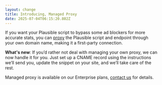 ```yaml
---
layout: change
title: Introducing, Managed Proxy
date: 2025-07-04T06:15:20.802Z
---
```

I﻿f you want your Plausible script to bypass some ad blockers for more accurate stats, you can [proxy](https://plausible.io/docs/proxy/introduction) the Plausible script and endpoint through your own domain name, making it a first-party connection.

**W﻿hat's new**: If you’d rather not deal with managing your own proxy, we can now handle it for you. Just set up a CNAME record using the instructions we’ll send you, update the snippet on your site, and we’ll take care of the rest.

Managed proxy is available on our Enterprise plans, [contact us](https://plausible.io/contact) for details.